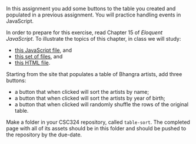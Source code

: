 In this assignment you add some buttons to the table you created and populated in a previous assignment.  You will practice handling events in JavaScript.

In order to prepare for this exercise, read Chapter 15 of *Eloquent JavaScript*.  To illustrate the topics of this chapter, in class we will study:

* <a href="/documents/table-sort-notes.js" download>this JavaScript file</a>, and 
* <a href="/documents/random_practice.zip" download>this set of files</a>, and
* <a href="/documents/ch15_quiz.html" download>this HTML file</a>.

Starting from the site that populates a table of Bhangra artists, add three buttons:

* a button that when clicked will sort the artists by name;
* a button that when clicked will sort the artists by year of birth;
* a button that when clicked will randomly shuffle the rows of the original table.

Make a folder in your CSC324 repository, called `table-sort`.  The completed page with all of its assets should be in this folder and should be pushed to the repository by the due-date.